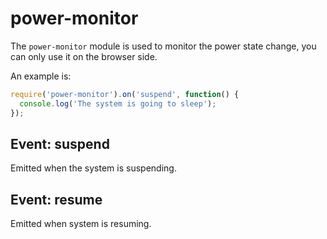 # power-monitor

The `power-monitor` module is used to monitor the power state change, you can
only use it on the browser side.

An example is:

```javascript
require('power-monitor').on('suspend', function() {
  console.log('The system is going to sleep');
});
```

## Event: suspend

Emitted when the system is suspending.

## Event: resume

Emitted when system is resuming.
